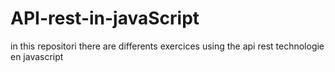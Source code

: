 # API-rest-in-javaScript
in this repositori there are differents exercices using the api rest technologie en javascript
